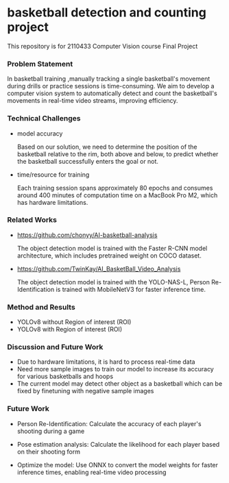 # basketball detection and counting project
This repository is for 2110433 Computer Vision course Final Project


### Problem Statement
In basketball training ,manually tracking a single basketball's movement during drills or practice sessions is time-consuming. We aim to develop a computer vision system to automatically detect and count the basketball's movements in real-time video streams, improving efficiency.
### Technical Challenges
- model accuracy
  
  Based on our solution, we need to determine the position of the basketball relative to the rim, both above and below, to predict whether the basketball successfully enters the goal or not.
- time/resource for training

  Each training session spans approximately 80 epochs and consumes around 400 minutes of computation time on a MacBook Pro M2, which has hardware limitations.
### Related Works
- https://github.com/chonyy/AI-basketball-analysis

  The object detection model is trained with the Faster R-CNN model architecture, which includes pretrained weight on COCO dataset.
- https://github.com/TwinKay/AI_BasketBall_Video_Analysis

  The object detection model is trained with the YOLO-NAS-L, Person Re-Identification is trained with  MobileNetV3 for faster inference time.
### Method and Results
- YOLOv8 without Region of interest (ROI)
- YOLOv8 with Region of interest (ROI)
### Discussion and Future Work
- Due to hardware limitations, it is hard to process real-time data
- Need more sample images to train our model to increase its accuracy for various basketballs and hoops
- The current model may detect other object as a basketball which can be fixed by finetuning with negative sample images
### Future Work
- Person Re-Identification: Calculate the accuracy of each player's shooting during a game

- Pose estimation analysis: Calculate the likelihood for each player based on their shooting form

- Optimize the model: Use ONNX to convert the model weights for faster inference times, enabling real-time video processing
